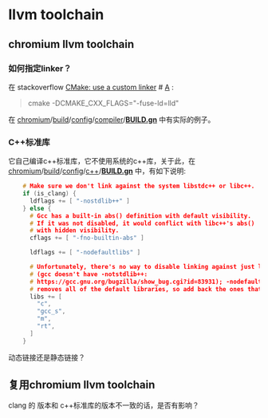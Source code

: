 # llvm toolchain



## chromium llvm toolchain

### 如何指定linker？

在 stackoverflow [CMake: use a custom linker](https://stackoverflow.com/questions/1867745/cmake-use-a-custom-linker) # [A](https://stackoverflow.com/a/64174822) :

> cmake -DCMAKE_CXX_FLAGS="-fuse-ld=lld"

在 [chromium](https://github.com/chromium/chromium)/[build](https://github.com/chromium/chromium/tree/main/build)/[config](https://github.com/chromium/chromium/tree/main/build/config)/[compiler](https://github.com/chromium/chromium/tree/main/build/config/compiler)/[**BUILD.gn**](https://github.com/chromium/chromium/blob/main/build/config/compiler/BUILD.gn) 中有实际的例子。



### C++标准库

它自己编译c++标准库，它不使用系统的c++库，关于此，在 [chromium](https://github.com/chromium/chromium)/[build](https://github.com/chromium/chromium/tree/main/build)/[config](https://github.com/chromium/chromium/tree/main/build/config)/[c++](https://github.com/chromium/chromium/tree/main/build/config/c%2B%2B)/[**BUILD.gn**](https://github.com/chromium/chromium/blob/main/build/config/c%2B%2B/BUILD.gn) 中，有如下说明: 

```c++
    # Make sure we don't link against the system libstdc++ or libc++.
    if (is_clang) {
      ldflags += [ "-nostdlib++" ]
    } else {
      # Gcc has a built-in abs() definition with default visibility.
      # If it was not disabled, it would conflict with libc++'s abs()
      # with hidden visibility.
      cflags += [ "-fno-builtin-abs" ]

      ldflags += [ "-nodefaultlibs" ]

      # Unfortunately, there's no way to disable linking against just libc++
      # (gcc doesn't have -notstdlib++:
      # https://gcc.gnu.org/bugzilla/show_bug.cgi?id=83931); -nodefaultlibs
      # removes all of the default libraries, so add back the ones that we need.
      libs += [
        "c",
        "gcc_s",
        "m",
        "rt",
      ]
    }
```

动态链接还是静态链接？



## 复用chromium llvm toolchain

clang 的 版本和 c++标准库的版本不一致的话，是否有影响？